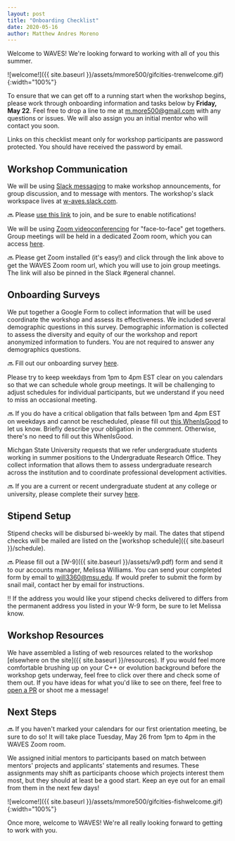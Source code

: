 ```yaml
---
layout: post
title: "Onboarding Checklist"
date: 2020-05-16
author: Matthew Andres Moreno
---
```


Welcome to WAVES!
We're looking forward to working with all of you this summer.

![welcome!]({{ site.baseurl }}/assets/mmore500/gifcities-trenwelcome.gif){:width="100%"}

To ensure that we can get off to a running start when the workshop begins, please work through onboarding information and tasks below by **Friday, May 22**.
Feel free to drop a line to me at [m.more500@gmail.com](mailto:m.more500@gmail.com) with any questions or issues.  We will also assign you an initial mentor who will contact you soon.

Links on this checklist meant only for workshop participants are password protected.
You should have received the password by email.

## Workshop Communication

We will be using [Slack messaging](https://slack.com/) to make workshop announcements, for group discussion, and to message with mentors.
The workshop's slack workspace lives at [w-aves.slack.com](https://w-aves.slack.com).

:soon: Please [use this link](https://mmore500.com/hopto/at) to join, and be sure to enable notifications!

We will be using [Zoom videoconferencing](https://zoom.us/) for "face-to-face" get togethers.
Group meetings will be held in a dedicated Zoom room, which you can access [here](https://mmore500.com/hopto/ar).

:soon: Please get Zoom installed (it's easy!) and click through the link above to get the WAVES Zoom room url, which you will use to join group meetings.
The link will also be pinned in the Slack #general channel.

## Onboarding Surveys

We put together a Google Form to collect information that will be used coordinate the workshop and assess its effectiveness.
We included several demographic questions in this survey.
Demographic information is collected to assess the diversity and equity of our the workshop and report anonymized information to funders.
You are not required to answer any demographics questions.

:soon: Fill out our onboarding survey [here](https://mmore500.com/hopto/aq).

Please try to keep weekdays from 1pm to 4pm EST clear on you calendars so that we can schedule whole group meetings.
It will be challenging to adjust schedules for individual participants, but we understand if you need to miss an occasional meeting.

:soon: If you do have a critical obligation that falls between 1pm and 4pm EST on weekdays and cannot be rescheduled, please fill out [this WhenIsGood](https://mmore500.com/hopto/as) to let us know.
Briefly describe your obligation in the comment.
Otherwise, there's no need to fill out this WhenIsGood.

Michgan State University requests that we refer undergraduate students working in summer positions to the Undergraduate Research Office.
They collect information that allows them to assess undergraduate research across the institution and to coordinate professional development activities.

:soon: If you are a current or recent undergraduate student at any college or university, please complete their survey [here](https://mmore500.com/hopto/au).

## Stipend Setup

Stipend checks will be disbursed bi-weekly by mail.
The dates that stipend checks will be mailed are listed on the [workshop schedule]({{ site.baseurl }}/schedule).

:soon: Please fill out a [W-9]({{ site.baseurl }}/assets/w9.pdf) form and send it to our accounts manager, Melissa Williams.
You can send your completed form by email to [will3360@msu.edu](mailto:will3360@msu.edu).
If would prefer to submit the form by snail mail, contact her by email for instructions.

:bangbang: If the address you would like your stipend checks delivered to differs from the permanent address you listed in your W-9 form, be sure to let Melissa know.

## Workshop Resources

We have assembled a listing of web resources related to the workshop [elsewhere on the site]({{ site.baseurl }}/resources).
If you would feel more comfortable brushing up on your C++ or evolution background before the workshop gets underway, feel free to click over there and check some of them out.
If you have ideas for what you'd like to see on there, feel free to [open a PR](https://github.com/mmore500/waves) or shoot me a message!

## Next Steps

:soon: If you haven't marked your calendars for our first orientation meeting, be sure to do so!
It will take place Tuesday, May 26 from 1pm to 4pm in the WAVES Zoom room.

We assigned initial mentors to participants based on match between mentors' projects and applicants' statements and resumes.
These assignments may shift as participants choose which projects interest them most, but they should at least be a good start.
Keep an eye out for an email from them in the next few days!

![welcome!]({{ site.baseurl }}/assets/mmore500/gifcities-fishwelcome.gif){:width="100%"}

Once more, welcome to WAVES!
We're all really looking forward to getting to work with you.
